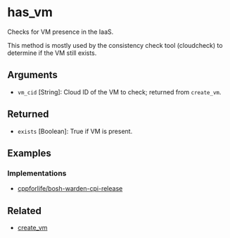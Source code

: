 # has_vm

Checks for VM presence in the IaaS.

This method is mostly used by the consistency check tool (cloudcheck) to determine if the VM still exists.


## Arguments

 * `vm_cid` [String]: Cloud ID of the VM to check; returned from `create_vm`.


## Returned

 * `exists` [Boolean]: True if VM is present.


## Examples


### Implementations

 * [cppforlife/bosh-warden-cpi-release](https://github.com/cloudfoundry/bosh-warden-cpi-release/blob/master/src/bosh-warden-cpi/action/has_vm.go)


## Related

 * [create_vm](create-vm.md)
